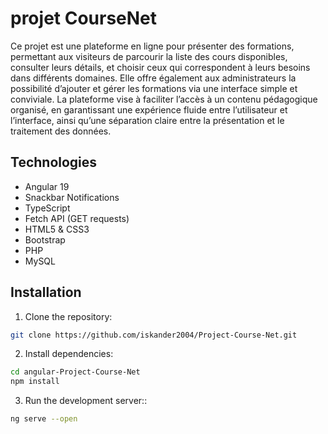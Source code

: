 
# projet CourseNet 

Ce projet est une plateforme en ligne pour présenter des formations, permettant aux visiteurs de parcourir la liste des cours disponibles, consulter leurs détails, et choisir ceux qui correspondent à leurs besoins dans différents domaines.
Elle offre également aux administrateurs la possibilité d’ajouter et gérer les formations via une interface simple et conviviale.
La plateforme vise à faciliter l’accès à un contenu pédagogique organisé, en garantissant une expérience fluide entre l’utilisateur et l’interface, ainsi qu’une séparation claire entre la présentation et le traitement des données.



## Technologies 

- Angular 19
- Snackbar Notifications
- TypeScript
- Fetch API (GET requests)
- HTML5 & CSS3
- Bootstrap
- PHP
- MySQL



## Installation

1. Clone the repository:

```bash
git clone https://github.com/iskander2004/Project-Course-Net.git
```

2. Install dependencies:
```bash
cd angular-Project-Course-Net
npm install
```

3. Run the development server::
```bash
ng serve --open
```


